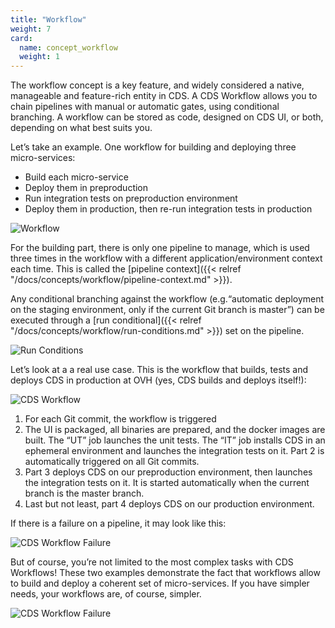 ```yaml
---
title: "Workflow"
weight: 7
card: 
  name: concept_workflow
  weight: 1
---
```


The workflow concept is a key feature, and widely considered a native, manageable and feature-rich entity in CDS. A CDS Workflow allows you to chain pipelines with manual or automatic gates, using conditional branching. A workflow can be stored as code, designed on CDS UI, or both, depending on what best suits you. 

Let’s take an example. One workflow for building and deploying three micro-services:  

- Build each micro-service 
- Deploy them in preproduction 
- Run integration tests on preproduction environment 
- Deploy them in production, then re-run integration tests in production

![Workflow](./images/workflow.png?width=1000px)

For the building part, there is only one pipeline to manage, which is used three times in the workflow with a different application/environment context each time. This is called the [pipeline context]({{< relref "/docs/concepts/workflow/pipeline-context.md" >}}). 

Any conditional branching against the workflow (e.g.“automatic deployment on the staging environment, only if the current Git branch is master”) can be executed through a [run conditional]({{< relref "/docs/concepts/workflow/run-conditions.md" >}}) set on the pipeline. 

![Run Conditions](./images/run_conditions.png?width=600px)

Let’s look at a  a real use case. This is the workflow that builds, tests and deploys CDS in production at OVH (yes, CDS builds and deploys itself!):

![CDS Workflow](./images/workflow_cds.png?width=1000px)

1. For each Git commit, the workflow is triggered 
1. The UI is packaged, all binaries are prepared, and the docker images are built. The “UT” job launches the unit tests. The “IT” job installs CDS in an ephemeral environment and launches the integration tests on it. Part 2 is automatically triggered on all Git commits.
1. Part 3 deploys CDS on our preproduction environment, then launches the integration tests on it. It is started automatically when the current branch is the master branch. 
1. Last but not least, part 4 deploys CDS on our production environment. 

If there is a failure on a pipeline, it may look like this:

![CDS Workflow Failure](./images/workflow_cds_failure.png?width=600px)

But of course, you’re not limited to the most complex tasks with CDS Workflows! These two examples demonstrate the fact that workflows allow to build and deploy a coherent set of micro-services. If you have simpler needs, your workflows are, of course, simpler.


![CDS Workflow Failure](./images/workflow_simple.png?width=300px)

